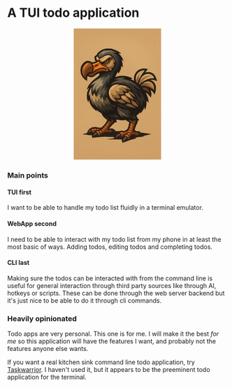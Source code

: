 # A TUI todo application

<p align="center">
  <img src="assets/dodo.png" width="200">
</p>

### Main points

#### TUI first

  I want to be able to handle my todo list fluidly in a terminal emulator.

#### WebApp second

  I need to be able to interact with my todo list from my phone in at least the most basic of ways.  Adding todos, editing todos and completing todos.

#### CLI last

  Making sure the todos can be interacted with from the command line is useful for general interaction through third party sources like through AI, hotkeys or scripts.  These can be done through the web server backend but it's just nice to be able to do it through cli commands.


### Heavily opinionated

Todo apps are very personal.  This one is for me.  I will make it the best _for me_ so this application will have the features I want, and probably not the features anyone else wants.

If you want a real kitchen sink command line todo application, try [Taskwarrior](https://taskwarrior.org/).  I haven't used it, but it appears to be the preeminent todo application for the terminal.


